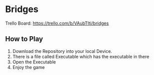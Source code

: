 # Bridges

Trello Board: https://trello.com/b/VAubTItj/bridges

## How to Play

1) Download the Repository into your local Device. 
2) There is a file called Executable which has the executable in there
3) Open the Executable 
4) Enjoy the game
